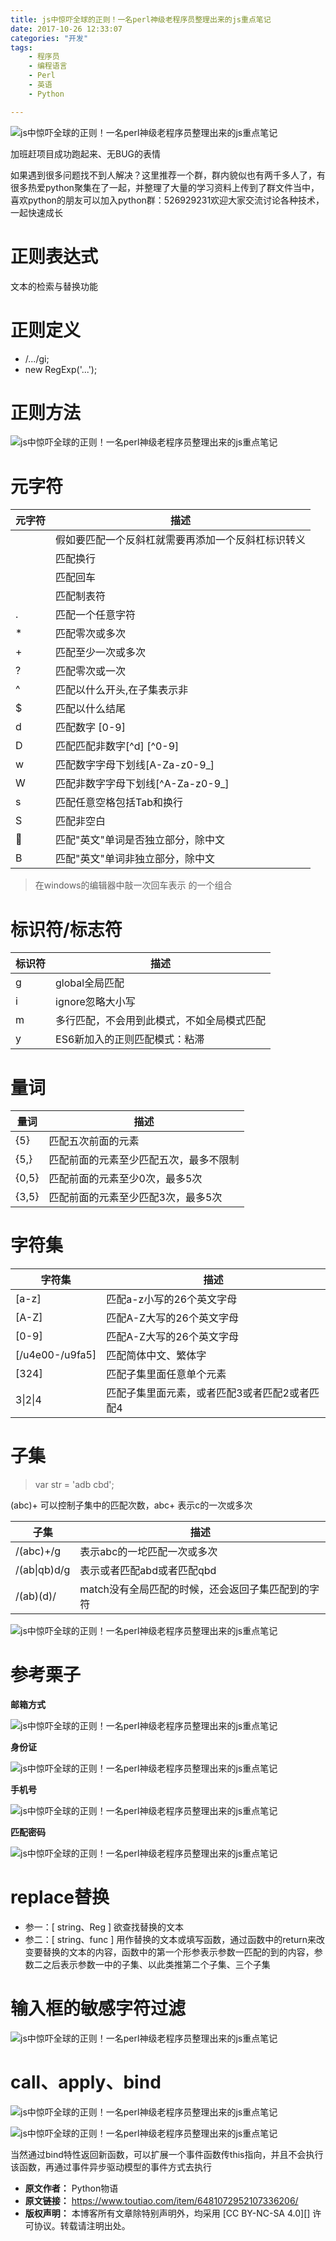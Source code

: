 ```yaml
---
title: js中惊吓全球的正则！一名perl神级老程序员整理出来的js重点笔记
date: 2017-10-26 12:33:07
categories: "开发"
tags:
	- 程序员
	- 编程语言
	- Perl
	- 英语
	- Python

---
```


![js中惊吓全球的正则！一名perl神级老程序员整理出来的js重点笔记][js_perl_js]

加班赶项目成功跑起来、无BUG的表情

如果遇到很多问题找不到人解决？这里推荐一个群，群内貌似也有两千多人了，有很多热爱python聚集在了一起，并整理了大量的学习资料上传到了群文件当中，喜欢python的朋友可以加入python群：526929231欢迎大家交流讨论各种技术，一起快速成长

# 正则表达式 #

文本的检索与替换功能

# 正则定义 #

 *  /.../gi;
 *  new RegExp('...');

# 正则方法 #

![js中惊吓全球的正则！一名perl神级老程序员整理出来的js重点笔记][js_perl_js 1]

# 元字符 #

<table>
 <thead>
  <tr>
   <th>元字符</th>
   <th>描述</th>
  </tr>
 </thead>
 <tbody>
  <tr>
   <td></td>
   <td>假如要匹配一个反斜杠就需要再添加一个反斜杠标识转义</td>
  </tr>
  <tr>
   <td> </td>
   <td>匹配换行</td>
  </tr>
  <tr>
   <td> </td>
   <td>匹配回车</td>
  </tr>
  <tr>
   <td> </td>
   <td>匹配制表符</td>
  </tr>
  <tr>
   <td>.</td>
   <td>匹配一个任意字符</td>
  </tr>
  <tr>
   <td>*</td>
   <td>匹配零次或多次</td>
  </tr>
  <tr>
   <td>+</td>
   <td>匹配至少一次或多次</td>
  </tr>
  <tr>
   <td>?</td>
   <td>匹配零次或一次</td>
  </tr>
  <tr>
   <td>^</td>
   <td>匹配以什么开头,在子集表示非</td>
  </tr>
  <tr>
   <td>$</td>
   <td>匹配以什么结尾</td>
  </tr>
  <tr>
   <td>d</td>
   <td>匹配数字 [0-9]</td>
  </tr>
  <tr>
   <td>D</td>
   <td>匹配匹配非数字[^d] [^0-9]</td>
  </tr>
  <tr>
   <td>w</td>
   <td>匹配数字字母下划线[A-Za-z0-9_]</td>
  </tr>
  <tr>
   <td>W</td>
   <td>匹配非数字字母下划线[^A-Za-z0-9_]</td>
  </tr>
  <tr>
   <td>s</td>
   <td>匹配任意空格包括Tab和换行</td>
  </tr>
  <tr>
   <td>S</td>
   <td>匹配非空白</td>
  </tr>
  <tr>
   <td></td>
   <td>匹配"英文"单词是否独立部分，除中文</td>
  </tr>
  <tr>
   <td>B</td>
   <td>匹配"英文"单词非独立部分，除中文</td>
  </tr>
 </tbody>
</table>

> 在windows的编辑器中敲一次回车表示 的一个组合

# 标识符/标志符 #

<table>
 <thead>
  <tr>
   <th>标识符</th>
   <th>描述</th>
  </tr>
 </thead>
 <tbody>
  <tr>
   <td>g</td>
   <td>global全局匹配</td>
  </tr>
  <tr>
   <td>i</td>
   <td>ignore忽略大小写</td>
  </tr>
  <tr>
   <td>m</td>
   <td>多行匹配，不会用到此模式，不如全局模式匹配</td>
  </tr>
  <tr>
   <td>y</td>
   <td>ES6新加入的正则匹配模式：粘滞</td>
  </tr>
 </tbody>
</table>

# 量词 #

<table>
 <thead>
  <tr>
   <th>量词</th>
   <th>描述</th>
  </tr>
 </thead>
 <tbody>
  <tr>
   <td>{5}</td>
   <td>匹配五次前面的元素</td>
  </tr>
  <tr>
   <td>{5,}</td>
   <td>匹配前面的元素至少匹配五次，最多不限制</td>
  </tr>
  <tr>
   <td>{0,5}</td>
   <td>匹配前面的元素至少0次，最多5次</td>
  </tr>
  <tr>
   <td>{3,5}</td>
   <td>匹配前面的元素至少匹配3次，最多5次</td>
  </tr>
 </tbody>
</table>

# 字符集 #

<table>
 <thead>
  <tr>
   <th>字符集</th>
   <th>描述</th>
  </tr>
 </thead>
 <tbody>
  <tr>
   <td>[a-z]</td>
   <td>匹配a-z小写的26个英文字母</td>
  </tr>
  <tr>
   <td>[A-Z]</td>
   <td>匹配A-Z大写的26个英文字母</td>
  </tr>
  <tr>
   <td>[0-9]</td>
   <td>匹配A-Z大写的26个英文字母</td>
  </tr>
  <tr>
   <td>[/u4e00-/u9fa5]</td>
   <td>匹配简体中文、繁体字</td>
  </tr>
  <tr>
   <td>[324]</td>
   <td>匹配子集里面任意单个元素</td>
  </tr>
  <tr>
   <td>3|2|4</td>
   <td>匹配子集里面元素，或者匹配3或者匹配2或者匹配4</td>
  </tr>
 </tbody>
</table>

# 子集 #

> var str = 'adb cbd';

(abc)+ 可以控制子集中的匹配次数，abc+ 表示c的一次或多次

<table>
 <thead>
  <tr>
   <th>子集</th>
   <th>描述</th>
  </tr>
 </thead>
 <tbody>
  <tr>
   <td>/(abc)+/g</td>
   <td>表示abc的一坨匹配一次或多次</td>
  </tr>
  <tr>
   <td>/(ab|qb)d/g</td>
   <td>表示或者匹配abd或者匹配qbd</td>
  </tr>
  <tr>
   <td>/(ab)(d)/</td>
   <td>match没有全局匹配的时候，还会返回子集匹配到的字符</td>
  </tr>
 </tbody>
</table>

![js中惊吓全球的正则！一名perl神级老程序员整理出来的js重点笔记][js_perl_js 2]

# 参考栗子    #

**邮箱方式**

![js中惊吓全球的正则！一名perl神级老程序员整理出来的js重点笔记][js_perl_js 3]

**身份证**

![js中惊吓全球的正则！一名perl神级老程序员整理出来的js重点笔记][js_perl_js 4]

**手机号**

![js中惊吓全球的正则！一名perl神级老程序员整理出来的js重点笔记][js_perl_js 5]

**匹配密码**

![js中惊吓全球的正则！一名perl神级老程序员整理出来的js重点笔记][js_perl_js 6]

# replace替换 #

 *  参一：\[ string、Reg \] 欲查找替换的文本
 *  参二：\[ string、func \] 用作替换的文本或填写函数，通过函数中的return来改变要替换的文本的内容，函数中的第一个形参表示参数一匹配的到的内容，参数二之后表示参数一中的子集、以此类推第二个子集、三个子集

# 输入框的敏感字符过滤 #

![js中惊吓全球的正则！一名perl神级老程序员整理出来的js重点笔记][js_perl_js 7]

# call、apply、bind #

![js中惊吓全球的正则！一名perl神级老程序员整理出来的js重点笔记][js_perl_js 8]

![js中惊吓全球的正则！一名perl神级老程序员整理出来的js重点笔记][js_perl_js 9]

当然通过bind特性返回新函数，可以扩展一个事件函数传this指向，并且不会执行该函数，再通过事件异步驱动模型的事件方式去执行


[js_perl_js]: static/resources/crawler/QA2Q-3IIB-FMAB.gif
[js_perl_js 1]: static/resources/crawler/JZJZ-J3MN-MRJI.jpg
[js_perl_js 2]: static/resources/crawler/EJJR-YFMM-3EQM.jpg
[js_perl_js 3]: static/resources/crawler/RNQN-UA6B-3AAU.jpg
[js_perl_js 4]: static/resources/crawler/ANUM-U2IF-NFRR.jpg
[js_perl_js 5]: static/resources/crawler/YRVF-B2N7-3YEJ.jpg
[js_perl_js 6]: static/resources/crawler/VNY2-UU3Q-E2MQ.jpg
[js_perl_js 7]: static/resources/crawler/AQIR-BIV2-UMIY.jpg
[js_perl_js 8]: static/resources/crawler/R36V-7VMJ-E2Q3.jpg
[js_perl_js 9]: static/resources/crawler/ZB7J-RBFZ-A63I.jpg
 *  **原文作者：** Python物语
 *  **原文链接：** https://www.toutiao.com/item/6481072952107336206/
 *  **版权声明：** 本博客所有文章除特别声明外，均采用 [CC BY-NC-SA 4.0][] 许可协议。转载请注明出处。
